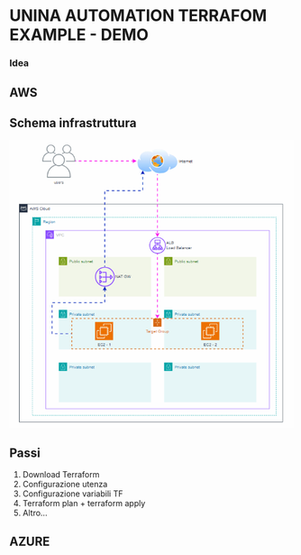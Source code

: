 # UNINA AUTOMATION TERRAFOM EXAMPLE - DEMO

### Idea


## AWS

## Schema infrastruttura

![1-GIF Infrastruttura](img/aws-unina-tf-example.gif)

## Passi
1. Download Terraform
2. Configurazione utenza
3. Configurazione variabili TF
4. Terraform plan + terraform apply
5. Altro...

## AZURE
